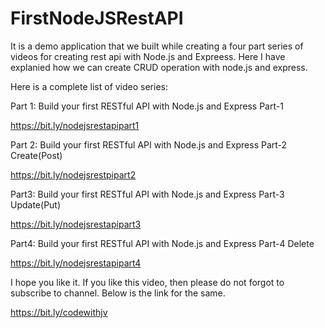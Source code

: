 # FirstNodeJSRestAPI
It is a demo application that we built while creating a four part series of videos for creating rest api with Node.js and Expreess. Here I have explanied how we can create CRUD operation with node.js and express. 

Here is a complete list of video series:

Part 1: Build your first RESTful API with Node.js and Express Part-1

https://bit.ly/nodejsrestapipart1

Part 2: Build your first RESTful API with Node.js and Express Part-2 Create(Post)

https://bit.ly/nodejsrestpipart2

Part3: Build your first RESTful API with Node.js and Express Part-3 Update(Put)

https://bit.ly/nodejsrestapipart3

Part4: Build your first RESTful API with Node.js and Express Part-4 Delete

https://bit.ly/nodejsrestapipart4

I hope you like it. If you like this video, then please do not forgot to subscribe to channel. Below is the link for the same.

https://bit.ly/codewithjv
